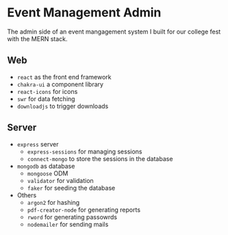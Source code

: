 # Event Management Admin

The admin side of an event mangagement system I built for our college fest with
the MERN stack.

## Web
- `react` as the front end framework
- `chakra-ui` a component library
- `react-icons` for icons
- `swr` for data fetching
- `downloadjs` to trigger downloads

## Server
- `express` server
    - `express-sessions` for managing sessions
    - `connect-mongo` to store the sessions in the database
- `mongodb` as database
    - `mongoose` ODM
    - `validator` for validation
    - `faker` for seeding the database
- Others
    - `argon2` for hashing
    - `pdf-creator-node` for generating reports
    - `rword` for generating passowrds
    - `nodemailer` for sending mails

